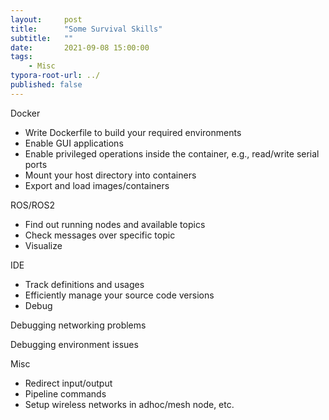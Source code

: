 ```yaml
---
layout:     post
title:      "Some Survival Skills"
subtitle:   ""
date:       2021-09-08 15:00:00
tags:
    - Misc
typora-root-url: ../
published: false
---
```


Docker
* Write Dockerfile to build your required environments
* Enable GUI applications
* Enable privileged operations inside the container, e.g., read/write serial ports
* Mount your host directory into containers
* Export and load images/containers

ROS/ROS2
* Find out running nodes and available topics
* Check messages over specific topic
* Visualize 

IDE
* Track definitions and usages
* Efficiently manage your source code versions
* Debug

Debugging networking problems

Debugging environment issues

Misc
* Redirect input/output
* Pipeline commands
* Setup wireless networks in adhoc/mesh node, etc.
